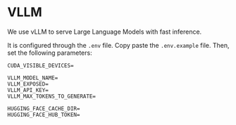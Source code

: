 # VLLM

We use vLLM to serve Large Language Models with fast inference.

It is configured through the `.env` file. Copy paste the `.env.example` file. Then, set the following parameters:

```
CUDA_VISIBLE_DEVICES=

VLLM_MODEL_NAME=
VLLM_EXPOSED=
VLLM_API_KEY=
VLLM_MAX_TOKENS_TO_GENERATE=

HUGGING_FACE_CACHE_DIR=
HUGGING_FACE_HUB_TOKEN=
```